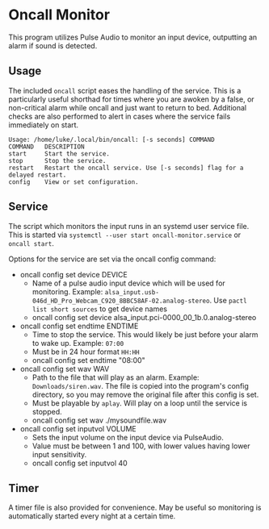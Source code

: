 # Oncall Monitor
This program utilizes Pulse Audio to monitor an input device, outputting an alarm if sound is detected.

## Usage
The included `oncall` script eases the handling of the service. This is a particularly useful shorthad for times where you are awoken by a false,
or non-critical alarm while oncall and just want to return to bed. Additional checks are also performed to alert in cases where the service fails
immediately on start.

    Usage: /home/luke/.local/bin/oncall: [-s seconds] COMMAND
    COMMAND   DESCRIPTION
    start     Start the service.
    stop      Stop the service.
    restart   Restart the oncall service. Use [-s seconds] flag for a delayed restart.
    config    View or set configuration.
 
## Service
The script which monitors the input runs in an systemd user service file. This is started via `systemctl --user start oncall-monitor.service` or `oncall start`.

Options for the service are set via the oncall config command:

* oncall config set device DEVICE
    * Name of a pulse audio input device which will be used for monitoring. Example: `alsa_input.usb-046d_HD_Pro_Webcam_C920_8BBC58AF-02.analog-stereo`. Use `pactl list short sources` to get device names
    * oncall config set device alsa_input.pci-0000_00_1b.0.analog-stereo
* oncall config set endtime ENDTIME
    * Time to stop the service. This would likely be just before your alarm to wake up. Example: `07:00`
    * Must be in 24 hour format `HH:HH`
    * oncall config set endtime "08:00"
* oncall config set wav WAV
    * Path to the file that will play as an alarm. Example: `Downloads/siren.wav`. The file is copied into the program's config directory, so you may remove the original file after this config is set.
    * Must be playable by `aplay`. Will play on a loop until the service is stopped.
    * oncall config set wav ./mysoundfile.wav
* oncall config set inputvol VOLUME
    * Sets the input volume on the input device via PulseAudio.
    * Value must be between 1 and 100, with lower values having lower input sensitivity.
    * oncall config set inputvol 40

## Timer
A timer file is also provided for convenience. May be useful so monitoring is automatically started every night at a certain time.

